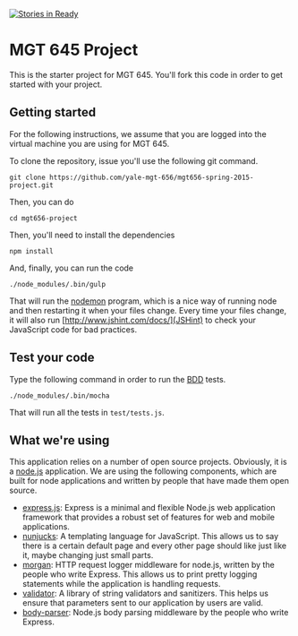 [![Stories in Ready](https://badge.waffle.io/junglees/mgt656-spring-2015-project.png?label=ready&title=Ready)](https://waffle.io/junglees/mgt656-spring-2015-project)
# MGT 645 Project

This is the starter project for MGT 645. You'll fork this
code in order to get started with your project. 

## Getting started

For the following instructions, we assume that you are logged
into the virtual machine you are using for MGT 645. 

To clone the repository, issue you'll use the following git command.

	git clone https://github.com/yale-mgt-656/mgt656-spring-2015-project.git

Then, you can do 

	cd mgt656-project

Then, you'll need to install the dependencies

	npm install

And, finally, you can run the code

	./node_modules/.bin/gulp

That will run the [nodemon](https://github.com/remy/nodemon)
program, which is a nice way of running node and then restarting
it when your files change. Every time your files change, it will
also run [http://www.jshint.com/docs/](JSHint) to check your
JavaScript code for bad practices.

## Test your code

Type the following command in order to run the
[BDD](http://en.wikipedia.org/wiki/Behavior-driven_development)
tests.

	./node_modules/.bin/mocha

That will run all the tests in `test/tests.js`.


## What we're using

This application relies on a number of open source projects.
Obviously, it is a [node.js](http://nodejs.org/) application.
We are using the following components, which are built for node
applications and written by people that have made them open 
source.

* [express.js](http://expressjs.com/): Express is a minimal and flexible Node.js web application framework that provides a robust set of features for web and mobile applications.
* [nunjucks](http://mozilla.github.io/nunjucks/): A templating language for JavaScript. This allows us to say there is a certain default page and every other page should like just like it, maybe changing just small parts.
* [morgan](https://github.com/expressjs/morgan): HTTP request logger middleware for node.js, written by the people who write Express. This allows us to print pretty logging statements while the application is handling requests.
* [validator](https://github.com/chriso/validator.js): A library of string validators and sanitizers. This helps us ensure that parameters sent to our application by users are valid.
* [body-parser](https://github.com/expressjs/body-parser): Node.js body parsing middleware by the people who write Express.
